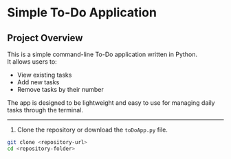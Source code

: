 # Simple To-Do Application

## Project Overview

This is a simple command-line To-Do application written in Python.  
It allows users to:

- View existing tasks  
- Add new tasks  
- Remove tasks by their number  

The app is designed to be lightweight and easy to use for managing daily tasks through the terminal.

---

1. Clone the repository or download the `toDoApp.py` file.

```bash
git clone <repository-url>
cd <repository-folder>
